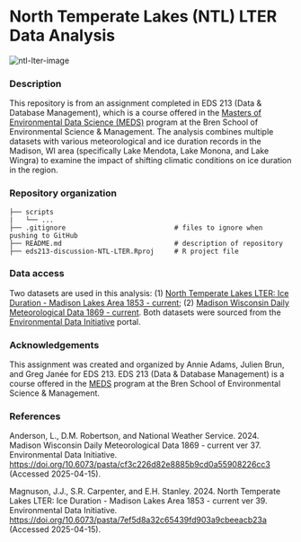 # North Temperate Lakes (NTL) LTER Data Analysis
![ntl-lter-image](https://lternet.edu/wp-content/uploads/2020/07/FoliageLakes_NTL_NTL.jpg)

### Description
This repository is from an assignment completed in EDS 213 (Data & Database Management), which is a course offered in the [Masters of Environmental Data Science (MEDS)](https://bren.ucsb.edu/masters-programs/master-environmental-data-science) program at the Bren School of Environmental Science & Management. The analysis combines multiple datasets with various meteorological and ice duration records in the Madison, WI area (specifically Lake Mendota, Lake Monona, and Lake Wingra) to examine the impact of shifting climatic conditions on ice duration in the region. 

### Repository organization
```
├── scripts 
|   └── ...
├── .gitignore                           # files to ignore when pushing to GitHub 
├── README.md                            # description of repository
├── eds213-discussion-NTL-LTER.Rproj     # R project file
```

### Data access
Two datasets are used in this analysis: (1) [North Temperate Lakes LTER: Ice Duration - Madison Lakes Area 1853 - current](https://portal.edirepository.org/nis/mapbrowse?scope=knb-lter-ntl&identifier=33&revision=39); (2) [Madison Wisconsin Daily Meteorological Data 1869 - current](https://portal.edirepository.org/nis/mapbrowse?scope=knb-lter-ntl&identifier=20&revision=37). Both datasets were sourced from the [Environmental Data Initiative](https://portal.edirepository.org/nis/home.jsp) portal.

### Acknowledgements 
This assignment was created and organized by Annie Adams, Julien Brun, and Greg Janée for EDS 213. EDS 213 (Data & Database Management) is a course offered in the [MEDS](https://bren.ucsb.edu/masters-programs/master-environmental-data-science) program at the Bren School of Environmental Science & Management.

### References
Anderson, L., D.M. Robertson, and National Weather Service. 2024. Madison Wisconsin Daily Meteorological Data 1869 - current ver 37. Environmental Data Initiative. https://doi.org/10.6073/pasta/cf3c226d82e8885b9cd0a55908226cc3 (Accessed 2025-04-15).

Magnuson, J.J., S.R. Carpenter, and E.H. Stanley. 2024. North Temperate Lakes LTER: Ice Duration - Madison Lakes Area 1853 - current ver 39. Environmental Data Initiative. https://doi.org/10.6073/pasta/7ef5d8a32c65439fd903a9cbeeacb23a (Accessed 2025-04-15).



